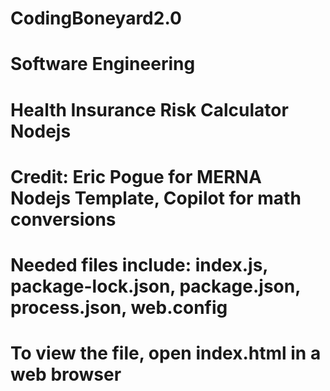 # CodingBoneyard2.0

# Software Engineering

# Health Insurance Risk Calculator Nodejs

# Credit: Eric Pogue for MERNA Nodejs Template, Copilot for math conversions

# Needed files include: index.js, package-lock.json, package.json, process.json, web.config

# To view the file, open index.html in a web browser
